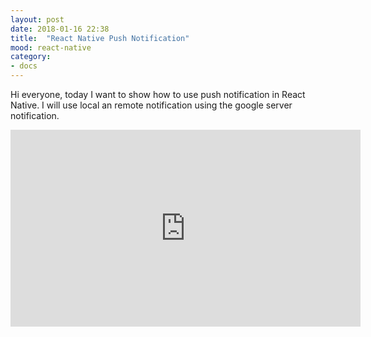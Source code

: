 ```yaml
---
layout: post
date: 2018-01-16 22:38
title:  "React Native Push Notification"
mood: react-native
category:
- docs
---
```



Hi everyone, today I want to show how to use push notification in React Native.
I will use local an remote notification using the google server notification.

<!--more-->

<iframe width="560" height="315" src="https://www.youtube.com/embed/bEPWwyqQyXg" frameborder="0" allow="autoplay; encrypted-media" allowfullscreen></iframe>
